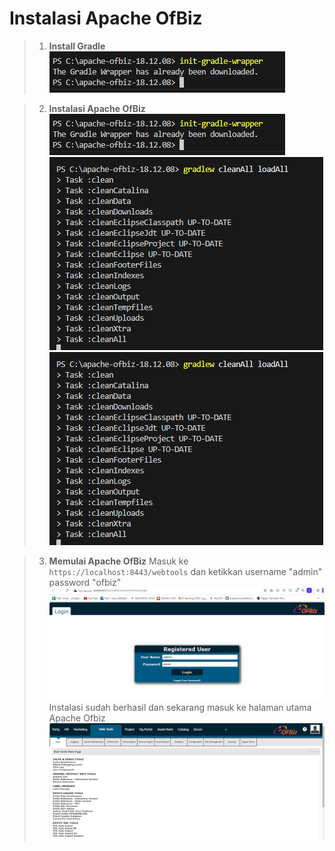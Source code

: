 # Instalasi Apache OfBiz
>1. **Install Gradle**
![Alt text](image/image-1.png)

>2. **Instalasi Apache OfBiz**
![Alt text](image/image-1.png)
![Alt text](image/image-2.png)
![Alt text](image/image-3.png)

>3. **Memulai Apache OfBiz**
Masuk ke `https://localhost:8443/webtools` dan ketikkan username "admin" password "ofbiz"
![Alt text](image/image-4.png)
Instalasi sudah berhasil dan sekarang masuk ke halaman utama Apache Ofbiz
![Alt text](image/image-5.png)

